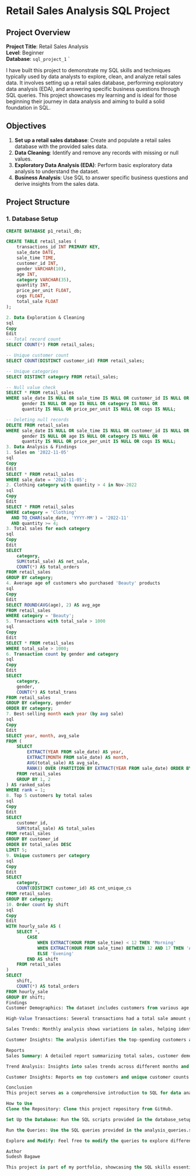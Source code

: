 # Retail Sales Analysis SQL Project

## Project Overview

**Project Title**: Retail Sales Analysis  
**Level**: Beginner  
**Database**:  `sql_project_1`
`

I have built this project to demonstrate my SQL skills and techniques typically used by data analysts to explore, clean, and analyze retail sales data. It involves setting up a retail sales database, performing exploratory data analysis (EDA), and answering specific business questions through SQL queries. This project showcases my learning and is ideal for those beginning their journey in data analysis and aiming to build a solid foundation in SQL.



## Objectives

1. **Set up a retail sales database**: Create and populate a retail sales database with the provided sales data.
2. **Data Cleaning**: Identify and remove any records with missing or null values.
3. **Exploratory Data Analysis (EDA)**: Perform basic exploratory data analysis to understand the dataset.
4. **Business Analysis**: Use SQL to answer specific business questions and derive insights from the sales data.

## Project Structure

### 1. Database Setup

```sql
CREATE DATABASE p1_retail_db;

CREATE TABLE retail_sales (
    transactions_id INT PRIMARY KEY,
    sale_date DATE,
    sale_time TIME,
    customer_id INT,
    gender VARCHAR(10),
    age INT,
    category VARCHAR(35),
    quantity INT,
    price_per_unit FLOAT,
    cogs FLOAT,
    total_sale FLOAT
);

2. Data Exploration & Cleaning
sql
Copy
Edit
-- Total record count
SELECT COUNT(*) FROM retail_sales;

-- Unique customer count
SELECT COUNT(DISTINCT customer_id) FROM retail_sales;

-- Unique categories
SELECT DISTINCT category FROM retail_sales;

-- Null value check
SELECT * FROM retail_sales
WHERE sale_date IS NULL OR sale_time IS NULL OR customer_id IS NULL OR 
      gender IS NULL OR age IS NULL OR category IS NULL OR 
      quantity IS NULL OR price_per_unit IS NULL OR cogs IS NULL;

-- Deleting null records
DELETE FROM retail_sales
WHERE sale_date IS NULL OR sale_time IS NULL OR customer_id IS NULL OR 
      gender IS NULL OR age IS NULL OR category IS NULL OR 
      quantity IS NULL OR price_per_unit IS NULL OR cogs IS NULL;
3. Data Analysis & Findings
1. Sales on '2022-11-05'
sql
Copy
Edit
SELECT * FROM retail_sales
WHERE sale_date = '2022-11-05';
2. Clothing category with quantity > 4 in Nov-2022
sql
Copy
Edit
SELECT * FROM retail_sales
WHERE category = 'Clothing'
  AND TO_CHAR(sale_date, 'YYYY-MM') = '2022-11'
  AND quantity >= 4;
3. Total sales for each category
sql
Copy
Edit
SELECT 
    category,
    SUM(total_sale) AS net_sale,
    COUNT(*) AS total_orders
FROM retail_sales
GROUP BY category;
4. Average age of customers who purchased 'Beauty' products
sql
Copy
Edit
SELECT ROUND(AVG(age), 2) AS avg_age
FROM retail_sales
WHERE category = 'Beauty';
5. Transactions with total_sale > 1000
sql
Copy
Edit
SELECT * FROM retail_sales
WHERE total_sale > 1000;
6. Transaction count by gender and category
sql
Copy
Edit
SELECT 
    category,
    gender,
    COUNT(*) AS total_trans
FROM retail_sales
GROUP BY category, gender
ORDER BY category;
7. Best-selling month each year (by avg sale)
sql
Copy
Edit
SELECT year, month, avg_sale
FROM (
    SELECT 
        EXTRACT(YEAR FROM sale_date) AS year,
        EXTRACT(MONTH FROM sale_date) AS month,
        AVG(total_sale) AS avg_sale,
        RANK() OVER (PARTITION BY EXTRACT(YEAR FROM sale_date) ORDER BY AVG(total_sale) DESC) AS rank
    FROM retail_sales
    GROUP BY 1, 2
) AS ranked_sales
WHERE rank = 1;
8. Top 5 customers by total sales
sql
Copy
Edit
SELECT 
    customer_id,
    SUM(total_sale) AS total_sales
FROM retail_sales
GROUP BY customer_id
ORDER BY total_sales DESC
LIMIT 5;
9. Unique customers per category
sql
Copy
Edit
SELECT 
    category,
    COUNT(DISTINCT customer_id) AS cnt_unique_cs
FROM retail_sales
GROUP BY category;
10. Order count by shift
sql
Copy
Edit
WITH hourly_sale AS (
    SELECT *,
        CASE
            WHEN EXTRACT(HOUR FROM sale_time) < 12 THEN 'Morning'
            WHEN EXTRACT(HOUR FROM sale_time) BETWEEN 12 AND 17 THEN 'Afternoon'
            ELSE 'Evening'
        END AS shift
    FROM retail_sales
)
SELECT 
    shift,
    COUNT(*) AS total_orders
FROM hourly_sale
GROUP BY shift;
Findings
Customer Demographics: The dataset includes customers from various age groups, with sales distributed across different categories such as Clothing and Beauty.

High-Value Transactions: Several transactions had a total sale amount greater than 1000, indicating premium purchases.

Sales Trends: Monthly analysis shows variations in sales, helping identify peak seasons.

Customer Insights: The analysis identifies the top-spending customers and the most popular product categories.

Reports
Sales Summary: A detailed report summarizing total sales, customer demographics, and category performance.

Trend Analysis: Insights into sales trends across different months and shifts.

Customer Insights: Reports on top customers and unique customer counts per category.

Conclusion
This project serves as a comprehensive introduction to SQL for data analysts, covering database setup, data cleaning, exploratory data analysis, and business-driven SQL queries. The findings from this project can help drive business decisions by understanding sales patterns, customer behavior, and product performance.

How to Use
Clone the Repository: Clone this project repository from GitHub.

Set Up the Database: Run the SQL scripts provided in the database_setup.sql file to create and populate the database.

Run the Queries: Use the SQL queries provided in the analysis_queries.sql file to perform your analysis.

Explore and Modify: Feel free to modify the queries to explore different aspects of the dataset or answer additional business questions.

Author
Sudesh Bagawe

This project is part of my portfolio, showcasing the SQL skills essential for data analyst roles. If you have any questions, feedback, or would like to collaborate, feel free to get in touch!
